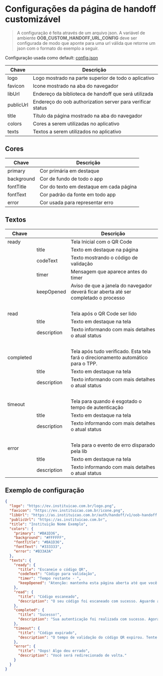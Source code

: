 # Configurações da página de handoff customizável

> A configuração é feita através de um arquivo json. A variável de
> ambiente **OOB_CUSTOM_HANDOFF_URL_CONFIG** deve ser configurada
> de modo que aponte para uma url válida que retorne
> um json com o formato do exemplo a seguir.

Configuração usada como default:
[config.json](#exemplo-de-configuração)

| Chave     | Descrição                                                        |
| --------- |  --------------------------------------------------------------- |
| logo      | Logo mostrado na parte superior de todo o aplicativo             |
| favicon   | Icone mostrado na aba do navegador                               |
| libUrl    | Endereço da biblioteca de handoff que será utilizada             |
| publicUrl | Endereço do oob authorization server para verificar status       |
| title     | Título da página mostrado na aba do navegador                    |
| colors    | Cores a serem utilizadas no aplicativo                           |
| texts     | Textos a serem utilizados no aplicativo                          |

## Cores

| Chave      | Descrição                               |
| ---------- | --------------------------------------- |
| primary    | Cor primária em destaque                |
| background | Cor de fundo de todo o app              |
| fontTitle  | Cor do texto em destaque em cada página |
| fontText   | Cor padrão da fonte em todo app         |
| error      | Cor usada para representar erro         |

## Textos

| Chave     |             | Descrição                                                                            |
| --------- | ----------- | ------------------------------------------------------------------------------------ |
| ready     |             | Tela Inicial com o QR Code                                                           |
|           | title       | Texto em destaque na página                                                          |
|           | codeText    | Texto mostrando o código de validação                                                |
|           | timer       | Mensagem que aparece antes do timer                                                  |
|           | keepOpened  | Aviso de que a janela do navegador deverá ficar aberta até ser completado o processo |
| <br />    | <br />      | <br />                                                                               |
| read      |             | Tela após o QR Code ser lido                                                         |
|           | title       | Texto em destaque na tela                                                            |
|           | description | Texto informando com mais detalhes o atual status                                    |
| <br />    | <br />      | <br />                                                                               |
| completed |             | Tela após tudo verificado. Esta tela fará o direcionamento automático para o TPP.    |
|           | title       | Texto em destaque na tela                                                            |
|           | description | Texto informando com mais detalhes o atual status                                    |
| <br />    | <br />      | <br />                                                                               |
| timeout   |             | Tela para quando é esgotado o tempo de autenticação                                  |
|           | title       | Texto em destaque na tela                                                            |
|           | description | Texto informando com mais detalhes o atual status                                    |
| <br />    | <br />      | <br />                                                                               |
| error     |             | Tela para o evento de erro disparado pela lib                                        |
|           | title       | Texto em destaque na tela                                                            |
|           | description | Texto informando com mais detalhes o atual status                                    |

## Exemplo de configuração

```json
{
  "logo": "https://ev.instituicao.com.br/logo.png",
  "favicon": "https://ev.instituicao.com.br/icone.png",
  "libUrl": "https://as.instituicao.com.br/auth/handoff/v1/oob-handoff.js",
  "publicUrl": "https://as.instituicao.com.br",
  "title": "Instituição Nome Exemplo",
  "colors": {
    "primary": "#BA1D36",
    "background": "#FFFFFF",
    "fontTitle": "#BA1D36",
    "fontText": "#333333",
    "error": "#B33A3A"
  },
  "texts": {
    "ready": {
      "title": "Escaneie o código QR",
      "codeText": "Código para validação",
      "timer": "Tempo restante - ",
      "keepOpened": "Atenção: mantenha esta página aberta até que você confirme sua solicitação."
    },
    "read": {
      "title": "Código escaneado",
      "description": "O seu código foi escaneado com sucesso. Aguarde a validação."
    },
    "completed": {
      "title": "Sucesso!",
      "description": "Sua autenticação foi realizada com sucesso. Agora você será redirecionado de volta."
    },
    "timeout": {
      "title": "Código expirado",
      "description": "O tempo de validação do código QR expirou. Tente novamente."
    },
    "error": {
      "title": "Oops! Algo deu errado",
      "description": "Você será redirecionado de volta."
    }
  }
}
```
